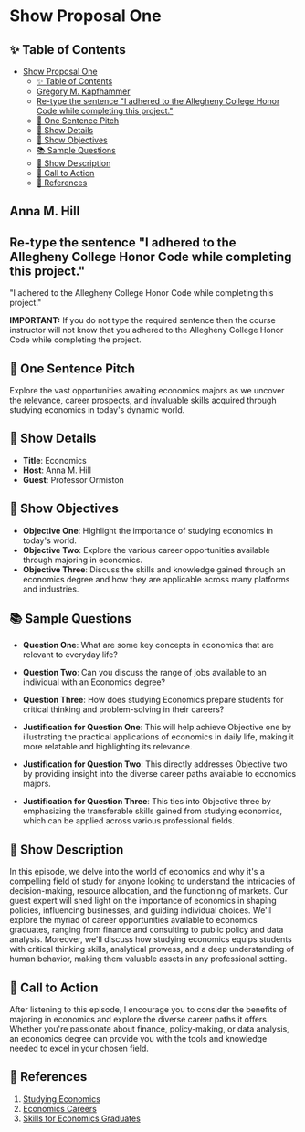 # Show Proposal One

## ✨ Table of Contents

<!---toc start-->

* [Show Proposal One](#show-proposal-one)
  * [✨ Table of Contents](#-table-of-contents)
  * [Gregory M. Kapfhammer](#gregory-m-kapfhammer)
  * [Re-type the sentence "I adhered to the Allegheny College Honor Code while completing this project."](#re-type-the-sentence-i-adhered-to-the-allegheny-college-honor-code-while-completing-this-project)
  * [🏁 One Sentence Pitch](#-one-sentence-pitch)
  * [🔬 Show Details](#-show-details)
  * [📝 Show Objectives](#-show-objectives)
  * [📚 Sample Questions](#-sample-questions)
  * [🎉 Show Description](#-show-description)
  * [📢 Call to Action](#-call-to-action)
  * [🦜 References](#-references)

<!---toc end-->

## Anna M. Hill

## Re-type the sentence "I adhered to the Allegheny College Honor Code while completing this project."

"I adhered to the Allegheny College Honor Code while completing this project."

**IMPORTANT:** If you do not type the required sentence then the course
instructor will not know that you adhered to the Allegheny College Honor Code
while completing the project.

## 🏁 One Sentence Pitch

Explore the vast opportunities awaiting economics majors as we uncover the relevance, career prospects, and invaluable skills acquired through studying economics in today's dynamic world.

## 🔬 Show Details

- **Title**: Economics
- **Host**: Anna M. Hill
- **Guest**: Professor Ormiston

## 📝 Show Objectives

- **Objective One**: Highlight the importance of studying economics in today's world.
- **Objective Two**: Explore the various career opportunities available through majoring in economics.
- **Objective Three**: Discuss the skills and knowledge gained through an economics degree and how they are applicable across many platforms and industries.

## 📚 Sample Questions

- **Question One**: What are some key concepts in economics that are relevant to everyday life?
- **Question Two**: Can you discuss the range of jobs available to an individual with an Economics degree?
- **Question Three**: How does studying Economics prepare students for critical thinking and problem-solving in their careers?

- **Justification for Question One**: This will help achieve Objective one by illustrating the practical applications of economics in daily life, making it more relatable and highlighting its relevance.
- **Justification for Question Two**: This directly addresses Objective two by providing insight into the diverse career paths available to economics majors.
- **Justification for Question Three**: This ties into Objective three by emphasizing the transferable skills gained from studying economics, which can be applied across various professional fields.

## 🎉 Show Description

In this episode, we delve into the world of economics and why it's a compelling field of study for anyone looking to understand the intricacies of decision-making, resource allocation, and the functioning of markets. Our guest expert will shed light on the importance of economics in shaping policies, influencing businesses, and guiding individual choices. We'll explore the myriad of career opportunities available to economics graduates, ranging from finance and consulting to public policy and data analysis. Moreover, we'll discuss how studying economics equips students with critical thinking skills, analytical prowess, and a deep understanding of human behavior, making them valuable assets in any professional setting.

## 📢 Call to Action

After listening to this episode, I encourage you to consider the benefits of majoring in economics and explore the diverse career paths it offers. Whether you're passionate about finance, policy-making, or data analysis, an economics degree can provide you with the tools and knowledge needed to excel in your chosen field.

## 🦜 References

1. [Studying Economics](https://www.depts.ttu.edu/economics/whyshouldimajorineconomics.php#:~:text=Studying%20economics%20provides%20you%20with,just%20to%20name%20a%20few.)
2. [Economics Careers](https://www.aeaweb.org/resources/students/careers)
3. [Skills for Economics Graduates](https://www.stlouisfed.org/open-vault/2022/may/skills-people-with-econ-degrees)

